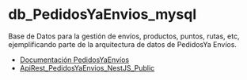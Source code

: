 # db_PedidosYaEnvios_mysql
Base de Datos para la gestión de envíos, productos, puntos, rutas, etc, ejemplificando parte de la arquitectura de datos de PedidosYa Envíos.
* [Documentación PedidosYaEnvíos](https://developers.pedidosya.com/courier-api/v3#tag/Shippings/paths/~1v3~1shippings~1estimates/post)
* [ApiRest_PedidosYaEnvios_NestJS_Public](https://github.com/andresWeitzel/ApiRest_PedidosYaEnvios_NestJS)
